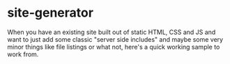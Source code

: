 # site-generator
When you have an existing site built out of static HTML, CSS and JS and want to just add some classic "server side includes" and maybe some very minor things like file listings or what not, here's a quick working sample to work from.
